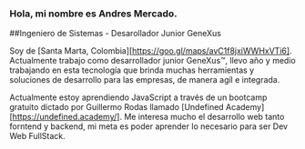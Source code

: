 ### Hola, mi nombre es Andres Mercado.
##Ingeniero de Sistemas - Desarollador Junior GeneXus

Soy de [Santa Marta, Colombia][https://goo.gl/maps/avC1f8jxiWWHxVTi6]. Actualmente trabajo como desarrollador junior GeneXus™, llevo año y medio trabajando en esta tecnología que brinda muchas herramientas y soluciones de desarrollo para las empresas, de manera agíl e integrada.

Actualmente estoy aprendiendo JavaScript a través de un bootcamp gratuito dictado por Guillermo Rodas llamado [Undefined Academy] [https://undefined.academy/]. Me interesa mucho el desarrollo web tanto forntend y backend, mi meta es poder aprender lo necesario para ser Dev Web FullStack.



<!--
**andresmercado92/andresmercado92** is a ✨ _special_ ✨ repository because its `README.md` (this file) appears on your GitHub profile.

Here are some ideas to get you started:

- 🔭 I’m currently working on ...
- 🌱 I’m currently learning ...
- 👯 I’m looking to collaborate on ...
- 🤔 I’m looking for help with ...
- 💬 Ask me about ...
- 📫 How to reach me: ...
- 😄 Pronouns: ...
- ⚡ Fun fact: ...
-->
